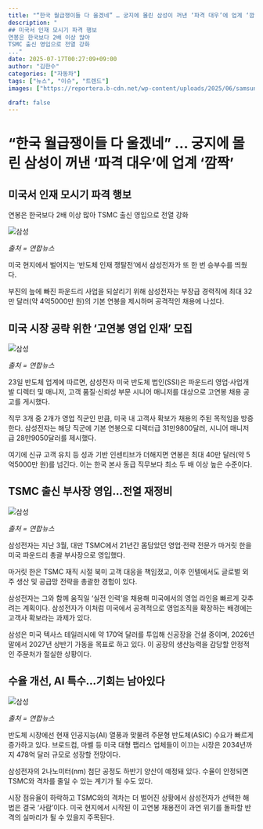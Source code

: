 ```yaml
---
title: "“한국 월급쟁이들 다 울겠네” … 궁지에 몰린 삼성이 꺼낸 ‘파격 대우’에 업계 ‘깜짝’"
description: "
## 미국서 인재 모시기 파격 행보
연봉은 한국보다 2배 이상 많아
TSMC 출신 영입으로 전열 강화
..."
date: 2025-07-17T00:27:09+09:00
author: "김한수"
categories: ["자동차"]
tags: ["뉴스", "이슈", "트렌드"]
images: ["https://reportera.b-cdn.net/wp-content/uploads/2025/06/samsung-electronics-foundry-1024x576.jpg"]

draft: false
---
```


# “한국 월급쟁이들 다 울겠네” … 궁지에 몰린 삼성이 꺼낸 ‘파격 대우’에 업계 ‘깜짝’


## 미국서 인재 모시기 파격 행보
연봉은 한국보다 2배 이상 많아
TSMC 출신 영입으로 전열 강화


![삼성](https://reportera.b-cdn.net/wp-content/uploads/2025/06/samsung-electronics-foundry-1024x576.jpg)

*출처 = 연합뉴스*

미국 현지에서 벌어지는 ‘반도체 인재 쟁탈전’에서 삼성전자가 또 한 번 승부수를 띄웠다.

부진의 늪에 빠진 파운드리 사업을 되살리기 위해 삼성전자는 부장급 경력직에 최대 32만 달러(약 4억5000만 원)의 기본 연봉을 제시하며 공격적인 채용에 나섰다.


## 미국 시장 공략 위한 ‘고연봉 영업 인재’ 모집


![삼성](https://reportera.b-cdn.net/wp-content/uploads/2025/06/삼성-3-1024x672.jpg)

*출처 = 연합뉴스*

23일 반도체 업계에 따르면, 삼성전자 미국 반도체 법인(SSI)은 파운드리 영업·사업개발 디렉터 및 매니저, 고객 품질·신뢰성 부문 시니어 매니저를 대상으로 고연봉 채용 공고를 게시했다.

직무 3개 중 2개가 영업 직군인 만큼, 미국 내 고객사 확보가 채용의 주된 목적임을 방증한다. 삼성전자는 해당 직군에 기본 연봉으로 디렉터급 31만9800달러, 시니어 매니저급 28만9050달러를 제시했다.

여기에 신규 고객 유치 등 성과 기반 인센티브가 더해지면 연봉은 최대 40만 달러(약 5억5000만 원)를 넘긴다. 이는 한국 본사 동급 직무보다 최소 두 배 이상 높은 수준이다.


## TSMC 출신 부사장 영입…전열 재정비


![삼성](https://reportera.b-cdn.net/wp-content/uploads/2025/06/TSMC-1024x707.jpg)

*출처 = 연합뉴스*

삼성전자는 지난 3월, 대만 TSMC에서 21년간 몸담았던 영업·전략 전문가 마거릿 한을 미국 파운드리 총괄 부사장으로 영입했다.

마거릿 한은 TSMC 재직 시절 북미 고객 대응을 책임졌고, 이후 인텔에서도 글로벌 외주 생산 및 공급망 전략을 총괄한 경험이 있다.

삼성전자는 그와 함께 움직일 ‘실전 인력’을 채용해 미국에서의 영업 라인을 빠르게 갖추려는 계획이다. 삼성전자가 이처럼 미국에서 공격적으로 영업조직을 확장하는 배경에는 고객사 확보라는 과제가 있다.

삼성은 미국 텍사스 테일러시에 약 170억 달러를 투입해 신공장을 건설 중이며, 2026년 말에서 2027년 상반기 가동을 목표로 하고 있다. 이 공장의 생산능력을 감당할 안정적인 주문처가 절실한 상황이다.


## 수율 개선, AI 특수…기회는 남아있다


![삼성](https://reportera.b-cdn.net/wp-content/uploads/2025/06/삼성-2-1-1024x575.jpg)

*출처 = 연합뉴스*

반도체 시장에선 현재 인공지능(AI) 열풍과 맞물려 주문형 반도체(ASIC) 수요가 빠르게 증가하고 있다. 브로드컴, 마벨 등 미국 대형 팹리스 업체들이 이끄는 시장은 2034년까지 478억 달러 규모로 성장할 전망이다.

삼성전자의 2나노미터(nm) 첨단 공정도 하반기 양산이 예정돼 있다. 수율이 안정되면 TSMC와 격차를 줄일 수 있는 계기가 될 수도 있다.

시장 점유율이 하락하고 TSMC와의 격차는 더 벌어진 상황에서 삼성전자가 선택한 해법은 결국 ‘사람’이다. 미국 현지에서 시작된 이 고연봉 채용전이 과연 위기를 돌파할 반격의 실마리가 될 수 있을지 주목된다.
